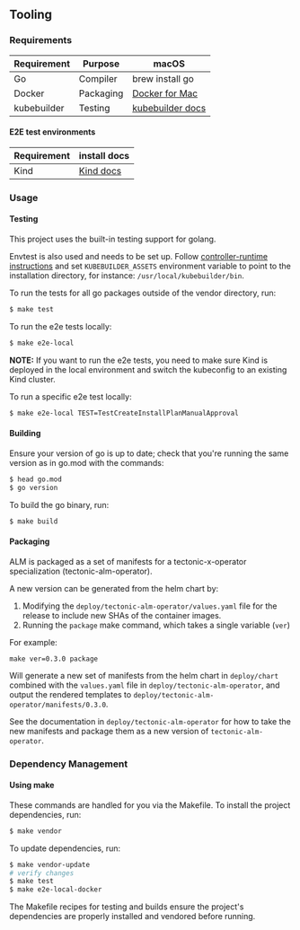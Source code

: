 ## Tooling

### Requirements

| Requirement | Purpose               | macOS                |
|-------------|-----------------------|----------------------|
| Go          | Compiler              | brew install go      |
| Docker      | Packaging             | [Docker for Mac]     |
| kubebuilder | Testing               | [kubebuilder docs]   |

[Docker for Mac]: https://store.docker.com/editions/community/docker-ce-desktop-mac
[kubebuilder docs]: https://book.kubebuilder.io/quick-start.html#installation

#### E2E test environments

| Requirement | install docs         |
|-------------|----------------------|
| Kind        | [Kind docs]          |

[Kind docs]: https://kind.sigs.k8s.io/docs/user/quick-start

### Usage

#### Testing

This project uses the built-in testing support for golang.

Envtest is also used and needs to be set up. Follow [controller-runtime instructions] and set `KUBEBUILDER_ASSETS` environment variable to point to the installation directory, for instance: `/usr/local/kubebuilder/bin`.

To run the tests for all go packages outside of the vendor directory, run:
```sh
$ make test
```

To run the e2e tests locally:

```sh
$ make e2e-local
```

**NOTE:** If you want to run the e2e tests, you need to make sure Kind is deployed in the local environment and switch the kubeconfig to an existing Kind cluster.

To run a specific e2e test locally:

```sh
$ make e2e-local TEST=TestCreateInstallPlanManualApproval
```

[controller-runtime instructions]: https://pkg.go.dev/sigs.k8s.io/controller-runtime/tools/setup-envtest#section-readme

#### Building

Ensure your version of go is up to date; check that you're running the same version as in go.mod with the
commands:
```sh
$ head go.mod
$ go version
```

To build the go binary, run:
```sh
$ make build
```

#### Packaging

ALM is packaged as a set of manifests for a tectonic-x-operator specialization (tectonic-alm-operator).

A new version can be generated from the helm chart by:

 1. Modifying the `deploy/tectonic-alm-operator/values.yaml` file for the release to include new SHAs of the container images. 
 1. Running the `package` make command, which takes a single variable (`ver`)
 
For example:

```
make ver=0.3.0 package
``` 

Will generate a new set of manifests from the helm chart in `deploy/chart` combined with the `values.yaml` file in `deploy/tectonic-alm-operator`, and output the rendered templates to `deploy/tectonic-alm-operator/manifests/0.3.0`.

See the documentation in `deploy/tectonic-alm-operator` for how to take the new manifests and package them as a new version of `tectonic-alm-operator`.
 
### Dependency Management

#### Using make
These commands are handled for you via the Makefile. To install the project
dependencies, run:

```sh
$ make vendor
```

To update dependencies, run:

```sh
$ make vendor-update
# verify changes
$ make test
$ make e2e-local-docker
```

The Makefile recipes for testing and builds ensure the project's dependencies
are properly installed and vendored before running.
